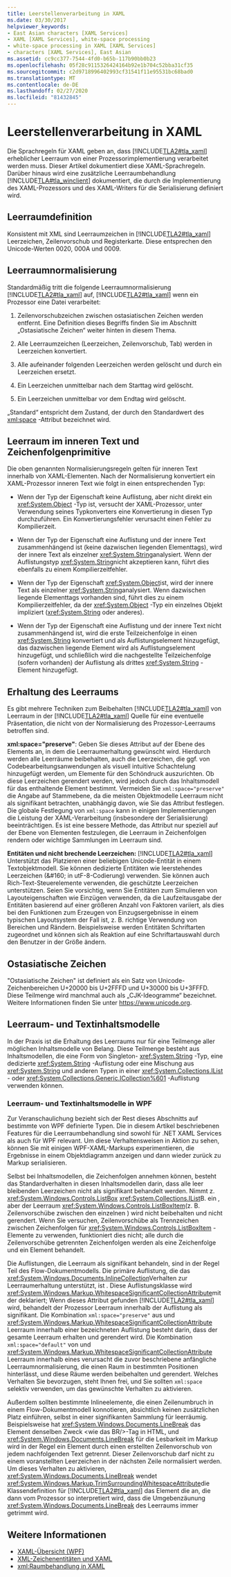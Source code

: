 ```yaml
---
title: Leerstellenverarbeitung in XAML
ms.date: 03/30/2017
helpviewer_keywords:
- East Asian characters [XAML Services]
- XAML [XAML Services], white-space processing
- white-space processing in XAML [XAML Services]
- characters [XAML Services], East Asian
ms.assetid: cc9cc377-7544-4fd0-b65b-117b90bb0b23
ms.openlocfilehash: 05f28c9115326424164b92e1b704c52bba31cf35
ms.sourcegitcommit: c2d9718996402993cf31541f11e95531bc68bad0
ms.translationtype: MT
ms.contentlocale: de-DE
ms.lasthandoff: 02/27/2020
ms.locfileid: "81432845"
---
```

# <a name="white-space-processing-in-xaml"></a>Leerstellenverarbeitung in XAML

Die Sprachregeln für XAML geben an, dass [!INCLUDE[TLA2#tla_xaml](../../../includes/tla2sharptla-xaml-md.md)] erheblicher Leerraum von einer Prozessorimplementierung verarbeitet werden muss. Dieser Artikel dokumentiert diese XAML-Sprachregeln. Darüber hinaus wird eine zusätzliche Leerraumbehandlung [!INCLUDE[TLA#tla_winclient](../../../includes/tlasharptla-winclient-md.md)] dokumentiert, die durch die Implementierung des XAML-Prozessors und des XAML-Writers für die Serialisierung definiert wird.

## <a name="white-space-definition"></a>Leerraumdefinition

Konsistent mit XML sind Leerraumzeichen in [!INCLUDE[TLA2#tla_xaml](../../../includes/tla2sharptla-xaml-md.md)] Leerzeichen, Zeilenvorschub und Registerkarte. Diese entsprechen den Unicode-Werten 0020, 000A und 0009.

## <a name="white-space-normalization"></a>Leerraumnormalisierung

Standardmäßig tritt die folgende Leerraumnormalisierung [!INCLUDE[TLA2#tla_xaml](../../../includes/tla2sharptla-xaml-md.md)] auf, [!INCLUDE[TLA2#tla_xaml](../../../includes/tla2sharptla-xaml-md.md)] wenn ein Prozessor eine Datei verarbeitet:

1. Zeilenvorschubzeichen zwischen ostasiatischen Zeichen werden entfernt. Eine Definition dieses Begriffs finden Sie im Abschnitt „Ostasiatische Zeichen“ weiter hinten in diesem Thema.

2. Alle Leerraumzeichen (Leerzeichen, Zeilenvorschub, Tab) werden in Leerzeichen konvertiert.

3. Alle aufeinander folgenden Leerzeichen werden gelöscht und durch ein Leerzeichen ersetzt.

4. Ein Leerzeichen unmittelbar nach dem Starttag wird gelöscht.

5. Ein Leerzeichen unmittelbar vor dem Endtag wird gelöscht.

„Standard“ entspricht dem Zustand, der durch den Standardwert des [xml:space](xml-space-handling.md) -Attribut bezeichnet wird.

## <a name="white-space-in-inner-text-and-string-primitives"></a>Leerraum im inneren Text und Zeichenfolgenprimitive

Die oben genannten Normalisierungsregeln gelten für inneren Text innerhalb von XAML-Elementen. Nach der Normalisierung konvertiert ein XAML-Prozessor inneren Text wie folgt in einen entsprechenden Typ:

- Wenn der Typ der Eigenschaft keine Auflistung, aber nicht direkt ein <xref:System.Object> -Typ ist, versucht der XAML-Prozessor, unter Verwendung seines Typkonverters eine Konvertierung in diesen Typ durchzuführen. Ein Konvertierungsfehler verursacht einen Fehler zu Kompilierzeit.

- Wenn der Typ der Eigenschaft eine Auflistung und der innere Text zusammenhängend ist (keine dazwischen liegenden Elementtags), wird der innere Text als einzelner <xref:System.String>analysiert. Wenn der Auflistungstyp <xref:System.String>nicht akzeptieren kann, führt dies ebenfalls zu einem Kompilierzeitfehler.

- Wenn der Typ der Eigenschaft <xref:System.Object>ist, wird der innere Text als einzelner <xref:System.String>analysiert. Wenn dazwischen liegende Elementtags vorhanden sind, führt dies zu einem Kompilierzeitfehler, da der <xref:System.Object> -Typ ein einzelnes Objekt impliziert (<xref:System.String> oder anderes).

- Wenn der Typ der Eigenschaft eine Auflistung und der innere Text nicht zusammenhängend ist, wird die erste Teilzeichenfolge in einen <xref:System.String> konvertiert und als Auflistungselement hinzugefügt, das dazwischen liegende Element wird als Auflistungselement hinzugefügt, und schließlich wird die nachgestellte Teilzeichenfolge (sofern vorhanden) der Auflistung als drittes <xref:System.String> -Element hinzugefügt.

## <a name="preserving-white-space"></a>Erhaltung des Leerraums

Es gibt mehrere Techniken zum Beibehalten [!INCLUDE[TLA2#tla_xaml](../../../includes/tla2sharptla-xaml-md.md)] von Leerraum in der [!INCLUDE[TLA2#tla_xaml](../../../includes/tla2sharptla-xaml-md.md)] Quelle für eine eventuelle Präsentation, die nicht von der Normalisierung des Prozessor-Leerraums betroffen sind.

**xml:space="preserve"**: Geben Sie dieses Attribut auf der Ebene des Elements an, in dem die Leerraumerhaltung gewünscht wird. Hierdurch werden alle Leerräume beibehalten, auch die Leerzeichen, die ggf. von Codebearbeitungsanwendungen als visuell intuitive Schachtelung hinzugefügt werden, um Elemente für den Schöndruck auszurichten. Ob diese Leerzeichen gerendert werden, wird jedoch durch das Inhaltsmodell für das enthaltende Element bestimmt. Vermeiden Sie `xml:space="preserve"` die Angabe auf Stammebene, da die meisten Objektmodelle Leerraum nicht als signifikant betrachten, unabhängig davon, wie Sie das Attribut festlegen. Die globale Festlegung von `xml:space` kann in einigen Implementierungen die Leistung der XAML-Verarbeitung (insbesondere der Serialisierung) beeinträchtigen. Es ist eine bessere Methode, das Attribut nur speziell auf der Ebene von Elementen festzulegen, die Leerraum in Zeichenfolgen rendern oder wichtige Sammlungen im Leerraum sind.

**Entitäten und nicht brechende Leerzeichen:** [!INCLUDE[TLA2#tla_xaml](../../../includes/tla2sharptla-xaml-md.md)] Unterstützt das Platzieren einer beliebigen Unicode-Entität in einem Textobjektmodell. Sie können dedizierte Entitäten wie leerstehendes Leerzeichen (&\#160; in utF-8-Codierung) verwenden. Sie können auch Rich-Text-Steuerelemente verwenden, die geschützte Leerzeichen unterstützen. Seien Sie vorsichtig, wenn Sie Entitäten zum Simulieren von Layouteigenschaften wie Einzügen verwenden, da die Laufzeitausgabe der Entitäten basierend auf einer größeren Anzahl von Faktoren variiert, als dies bei den Funktionen zum Erzeugen von Einzugsergebnisse in einem typischen Layoutsystem der Fall ist, z. B. richtige Verwendung von Bereichen und Rändern. Beispielsweise werden Entitäten Schriftarten zugeordnet und können sich als Reaktion auf eine Schriftartauswahl durch den Benutzer in der Größe ändern.

## <a name="east-asian-characters"></a>Ostasiatische Zeichen

"Ostasiatische Zeichen" ist definiert als ein Satz von Unicode-Zeichenbereichen U+20000 bis U+2FFFD und U+30000 bis U+3FFFD. Diese Teilmenge wird manchmal auch als „CJK-Ideogramme“ bezeichnet. Weitere Informationen finden Sie unter <https://www.unicode.org>.

## <a name="white-space-and-text-content-models"></a>Leerraum- und Textinhaltsmodelle

In der Praxis ist die Erhaltung des Leerraums nur für eine Teilmenge aller möglichen Inhaltsmodelle von Belang. Diese Teilmenge besteht aus Inhaltsmodellen, die eine Form von Singleton- <xref:System.String> -Typ, eine dedizierte <xref:System.String> -Auflistung oder eine Mischung aus <xref:System.String> und anderen Typen in einer <xref:System.Collections.IList> - oder <xref:System.Collections.Generic.ICollection%601> -Auflistung verwenden können.

### <a name="white-space-and-text-content-models-in-wpf"></a>Leerraum- und Textinhaltsmodelle in WPF

Zur Veranschaulichung bezieht sich der Rest dieses Abschnitts auf bestimmte von WPF definierte Typen. Die in diesem Artikel beschriebenen Features für die Leerraumbehandlung sind sowohl für .NET XAML Services als auch für WPF relevant. Um diese Verhaltensweisen in Aktion zu sehen, können Sie mit einigen WPF-XAML-Markups experimentieren, die Ergebnisse in einem Objektdiagramm anzeigen und dann wieder zurück zu Markup serialisieren.

Selbst bei Inhaltsmodellen, die Zeichenfolgen annehmen können, besteht das Standardverhalten in diesen Inhaltsmodellen darin, dass alle leer bleibenden Leerzeichen nicht als signifikant behandelt werden. Nimmt z. <xref:System.Windows.Controls.ListBox> <xref:System.Collections.IList>B. ein , aber der Leerraum <xref:System.Windows.Controls.ListBoxItem>(z. B. Zeilenvorschübe zwischen den einzelnen ) wird nicht beibehalten und nicht gerendert. Wenn Sie versuchen, Zeilenvorschübe als Trennzeichen zwischen Zeichenfolgen für <xref:System.Windows.Controls.ListBoxItem> -Elemente zu verwenden, funktioniert dies nicht; alle durch die Zeilenvorschübe getrennten Zeichenfolgen werden als eine Zeichenfolge und ein Element behandelt.

Die Auflistungen, die Leerraum als signifikant behandeln, sind in der Regel Teil des Flow-Dokumentmodells. Die primäre Auflistung, die das <xref:System.Windows.Documents.InlineCollection>Verhalten zur Leerraumerhaltung unterstützt, ist . Diese Auflistungsklasse wird <xref:System.Windows.Markup.WhitespaceSignificantCollectionAttribute>mit der deklariert; Wenn dieses Attribut gefunden [!INCLUDE[TLA2#tla_xaml](../../../includes/tla2sharptla-xaml-md.md)] wird, behandelt der Prozessor Leerraum innerhalb der Auflistung als signifikant. Die Kombination `xml:space="preserve"` aus und <xref:System.Windows.Markup.WhitespaceSignificantCollectionAttribute> Leerraum innerhalb einer bezeichneten Auflistung besteht darin, dass der gesamte Leerraum erhalten und gerendert wird. Die Kombination `xml:space="default"` von und <xref:System.Windows.Markup.WhitespaceSignificantCollectionAttribute> Leerraum innerhalb eines verursacht die zuvor beschriebene anfängliche Leerraumnormalisierung, die einen Raum in bestimmten Positionen hinterlässt, und diese Räume werden beibehalten und gerendert. Welches Verhalten Sie bevorzugen, steht Ihnen frei, und Sie sollten `xml:space` selektiv verwenden, um das gewünschte Verhalten zu aktivieren.

Außerdem sollten bestimmte Inlineelemente, die einen Zeilenumbruch in einem Flow-Dokumentmodell konnotieren, absichtlich keinen zusätzlichen Platz einführen, selbst in einer signifikanten Sammlung für leerräumig. Beispielsweise hat <xref:System.Windows.Documents.LineBreak> das Element denselben Zweck \<wie das BR/>-Tag in HTML, und <xref:System.Windows.Documents.LineBreak> für die Lesbarkeit im Markup wird in der Regel ein Element durch einen erstellten Zeilenvorschub von jedem nachfolgenden Text getrennt. Dieser Zeilenvorschub darf nicht zu einem voranstellten Leerzeichen in der nächsten Zeile normalisiert werden. Um dieses Verhalten zu aktivieren, <xref:System.Windows.Documents.LineBreak> wendet <xref:System.Windows.Markup.TrimSurroundingWhitespaceAttribute>die Klassendefinition für [!INCLUDE[TLA2#tla_xaml](../../../includes/tla2sharptla-xaml-md.md)] das Element die an, die dann vom Prozessor so interpretiert wird, dass die Umgebenzäunung <xref:System.Windows.Documents.LineBreak> des Leerraums immer getrimmt wird.

## <a name="see-also"></a>Weitere Informationen

- [XAML-Übersicht (WPF)](../fundamentals/xaml.md)
- [XML-Zeichenentitäten und XAML](xml-character-entities.md)
- [xml:Raumbehandlung in XAML](xml-space-handling.md)
